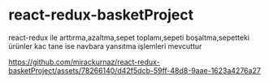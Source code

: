 # react-redux-basketProject

react-redux ile arttırma,azaltma,sepet toplamı,sepeti boşaltma,sepetteki ürünler kac tane ise navbara yansıtma işlemleri mevcuttur


https://github.com/mirackurnaz/react-redux-basketProject/assets/78266140/d42f5dcb-59ff-48d8-9aae-1623a4276a27


